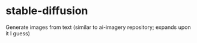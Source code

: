 # stable-diffusion
Generate images from text (similar to ai-imagery repository; expands upon it I guess)
